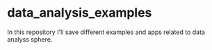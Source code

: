 # data_analysis_examples
In this repository I'll save different examples and apps related to data analyss sphere.
